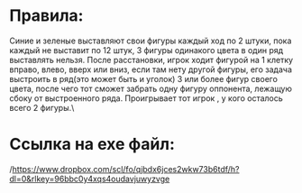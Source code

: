 # Правила:
Синие и зеленые выставляют свои фигуры каждый ход по 2 штуки, пока каждый не выставит по 12 штук, 3 фигуры одинакого цвета в один ряд выставлять нельзя.
После расстановки, игрок ходит фигурой на 1 клетку вправо, влево, вверх или вниз, если там нету другой фигуры, его задача выстроить в ряд(это может быть и уголок) 3 или более фигур своего цвета, после чего тот сможет забрать одну фигуру оппонента, лежащую сбоку от выстроенного ряда. Проигрывает тот игрок , у кого осталось всего 2 фигуры.\

# Ссылка на exe файл: 
/https://www.dropbox.com/scl/fo/qjbdx6jces2wkw73b6tdf/h?dl=0&rlkey=96bbc0y4xqs4oudavjuwyzvge
